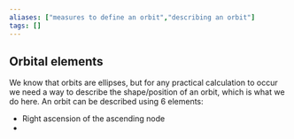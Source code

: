 ```yaml
---
aliases: ["measures to define an orbit","describing an orbit"]
tags: []
---
```


## Orbital elements

We know that orbits are ellipses, but for any practical calculation to occur we need a way to describe the shape/position of an orbit, which is what we do here. An orbit can be described using 6 elements:
- Right ascension of the ascending node
- 


